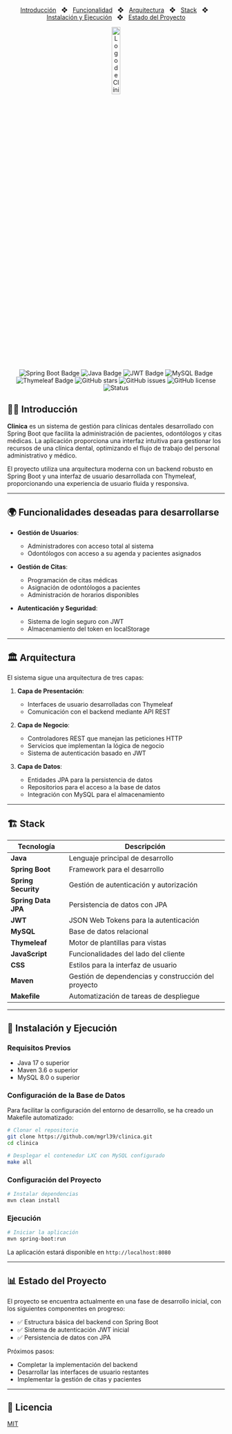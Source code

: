 <div align="center">

<p></p>

<a href="#-introducción">Introducción</a>
<span>&nbsp;&nbsp;❖&nbsp;&nbsp;</span>
<a href="#-funcionalidad">Funcionalidad</a>
<span>&nbsp;&nbsp;❖&nbsp;&nbsp;</span>
<a href="#-arquitectura">Arquitectura</a>
<span>&nbsp;&nbsp;❖&nbsp;&nbsp;</span>
<a href="#-stack">Stack</a>
<span>&nbsp;&nbsp;❖&nbsp;&nbsp;</span>
<a href="#-instalación-y-ejecución">Instalación y Ejecución</a>
<span>&nbsp;&nbsp;❖&nbsp;&nbsp;</span>
<a href="#-estado-del-proyecto">Estado del Proyecto</a>

<p align="center">
  <img src="src/main/resources/static/favicon.ico" width="20%" alt="Logo de Clínica Dental">
</p>

![Spring Boot Badge](https://img.shields.io/badge/Spring_Boot-6DB33F?logo=spring-boot&logoColor=white&style=flat)
![Java Badge](https://img.shields.io/badge/Java-007396?logo=java&logoColor=white&style=flat)
![JWT Badge](https://img.shields.io/badge/JWT-000000?logo=json-web-tokens&logoColor=white&style=flat)
![MySQL Badge](https://img.shields.io/badge/MySQL-4479A1?logo=mysql&logoColor=white&style=flat)
![Thymeleaf Badge](https://img.shields.io/badge/Thymeleaf-005F0F?logo=thymeleaf&logoColor=white&style=flat)
![GitHub stars](https://img.shields.io/github/stars/mgrl39/clinica)
![GitHub issues](https://img.shields.io/github/issues/mgrl39/clinica)
![GitHub license](https://img.shields.io/github/license/mgrl39/clinica)
![Status](https://img.shields.io/badge/Status-En_Desarrollo-yellow)

</div>

## 🧑‍⚕ Introducción

**Clinica** es un sistema de gestión para clínicas dentales desarrollado con Spring Boot que facilita la administración de pacientes, odontólogos y citas médicas. La aplicación proporciona una interfaz intuitiva para gestionar los recursos de una clínica dental, optimizando el flujo de trabajo del personal administrativo y médico.

El proyecto utiliza una arquitectura moderna con un backend robusto en Spring Boot y una interfaz de usuario desarrollada con Thymeleaf, proporcionando una experiencia de usuario fluida y responsiva.

---

## 🌍 Funcionalidades deseadas para desarrollarse

- **Gestión de Usuarios**: 
  - Administradores con acceso total al sistema
  - Odontólogos con acceso a su agenda y pacientes asignados

- **Gestión de Citas**: 
  - Programación de citas médicas
  - Asignación de odontólogos a pacientes
  - Administración de horarios disponibles

- **Autenticación y Seguridad**: 
  - Sistema de login seguro con JWT
  - Almacenamiento del token en localStorage

---

## 🏛️ Arquitectura

El sistema sigue una arquitectura de tres capas:

1. **Capa de Presentación**:
   - Interfaces de usuario desarrolladas con Thymeleaf
   - Comunicación con el backend mediante API REST

2. **Capa de Negocio**:
   - Controladores REST que manejan las peticiones HTTP
   - Servicios que implementan la lógica de negocio
   - Sistema de autenticación basado en JWT

3. **Capa de Datos**:
   - Entidades JPA para la persistencia de datos
   - Repositorios para el acceso a la base de datos
   - Integración con MySQL para el almacenamiento

---

## 🏗️ Stack

| Tecnología | Descripción |
|------------|-------------|
| **Java** | Lenguaje principal de desarrollo |
| **Spring Boot** | Framework para el desarrollo |
| **Spring Security** | Gestión de autenticación y autorización |
| **Spring Data JPA** | Persistencia de datos con JPA |
| **JWT** | JSON Web Tokens para la autenticación |
| **MySQL** | Base de datos relacional |
| **Thymeleaf** | Motor de plantillas para vistas |
| **JavaScript** | Funcionalidades del lado del cliente |
| **CSS** | Estilos para la interfaz de usuario |
| **Maven** | Gestión de dependencias y construcción del proyecto |
| **Makefile** | Automatización de tareas de despliegue |

---

## 🚀 Instalación y Ejecución

### Requisitos Previos
- Java 17 o superior
- Maven 3.6 o superior
- MySQL 8.0 o superior

### Configuración de la Base de Datos

Para facilitar la configuración del entorno de desarrollo, se ha creado un Makefile automatizado:

```bash
# Clonar el repositorio
git clone https://github.com/mgrl39/clinica.git
cd clinica

# Desplegar el contenedor LXC con MySQL configurado
make all
```

### Configuración del Proyecto

```bash
# Instalar dependencias
mvn clean install
```

### Ejecución

```bash
# Iniciar la aplicación
mvn spring-boot:run
```

La aplicación estará disponible en `http://localhost:8080`

---

## 📊 Estado del Proyecto

El proyecto se encuentra actualmente en una fase de desarrollo inicial, con los siguientes componentes en progreso:

- ✅ Estructura básica del backend con Spring Boot
- ✅ Sistema de autenticación JWT inicial
- ✅ Persistencia de datos con JPA

Próximos pasos:
- Completar la implementación del backend
- Desarrollar las interfaces de usuario restantes
- Implementar la gestión de citas y pacientes

---

## 📄 Licencia

[MIT](LICENSE)

